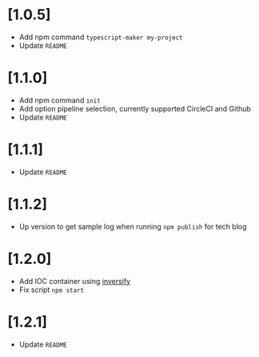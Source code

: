 # [1.0.5]

- Add npm command `typescript-maker my-project`
- Update `README`

# [1.1.0]

- Add npm command `init`
- Add option pipeline selection, currently supported CircleCI and Github
- Update `README`

# [1.1.1]

- Update `README`

# [1.1.2]

- Up version to get sample log when running `npm publish` for tech blog

# [1.2.0]

- Add IOC container using [inversify](https://www.npmjs.com/package/inversify)
- Fix script `npm start`

# [1.2.1]

- Update `README`
